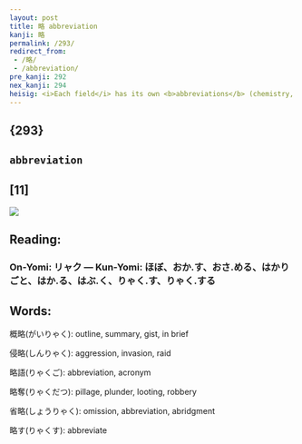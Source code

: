 ```yaml
---
layout: post
title: 略 abbreviation
kanji: 略
permalink: /293/
redirect_from:
 - /略/
 - /abbreviation/
pre_kanji: 292
nex_kanji: 294
heisig: <i>Each field</i> has its own <b>abbreviations</b> (chemistry, philosophy, sports, etc.). Needless to say, the "stronger" primitive - thatis to say, the simpler and more often used one - takes the dominant position on the left, even though the story would read them off the other way around.
---
```


## {293}

## `abbreviation`

## [11]

<div class="stroke"><img src="E795A5.png" /></div>

## Reading:

### On-Yomi: リャク &mdash; Kun-Yomi: ほぼ、おか.す、おさ.める、はかりごと、はか.る、はぶ.く、りゃく.す、りゃく.する

## Words:

概略(がいりゃく): outline, summary, gist, in brief

侵略(しんりゃく): aggression, invasion, raid

略語(りゃくご): abbreviation, acronym

略奪(りゃくだつ): pillage, plunder, looting, robbery

省略(しょうりゃく): omission, abbreviation, abridgment

略す(りゃくす): abbreviate
